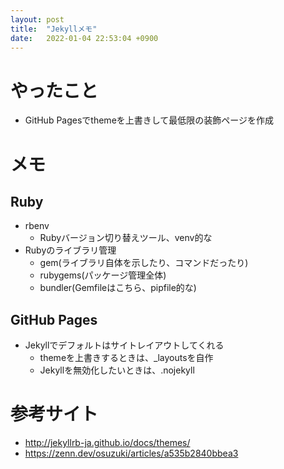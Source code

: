 ```yaml
---
layout: post
title:  "Jekyllメモ"
date:   2022-01-04 22:53:04 +0900
---
```


# やったこと

- GitHub Pagesでthemeを上書きして最低限の装飾ページを作成 

# メモ

## Ruby

- rbenv
  - Rubyバージョン切り替えツール、venv的な
- Rubyのライブラリ管理
  - gem(ライブラリ自体を示したり、コマンドだったり)
  - rubygems(パッケージ管理全体)
  - bundler(Gemfileはこちら、pipfile的な)

## GitHub Pages

- Jekyllでデフォルトはサイトレイアウトしてくれる
  - themeを上書きするときは、_layoutsを自作
  - Jekyllを無効化したいときは、.nojekyll


# 参考サイト

- http://jekyllrb-ja.github.io/docs/themes/
- https://zenn.dev/osuzuki/articles/a535b2840bbea3
